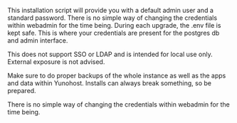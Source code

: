 This installation script will provide you with a default admin user and a standard password. There is no simple way of changing the credentials within webadmin for the time being. During each upgrade, the .env file is kept safe. This is where your credentials are present for the postgres db and admin interface. 

This does not support SSO or LDAP and is intended for local use only. External exposure is not advised.

Make sure to do proper backups of the whole instance as well as the apps and data within Yunohost. Installs can always break something, so be prepared.

There is no simple way of changing the credentials within webadmin for the time being. 
